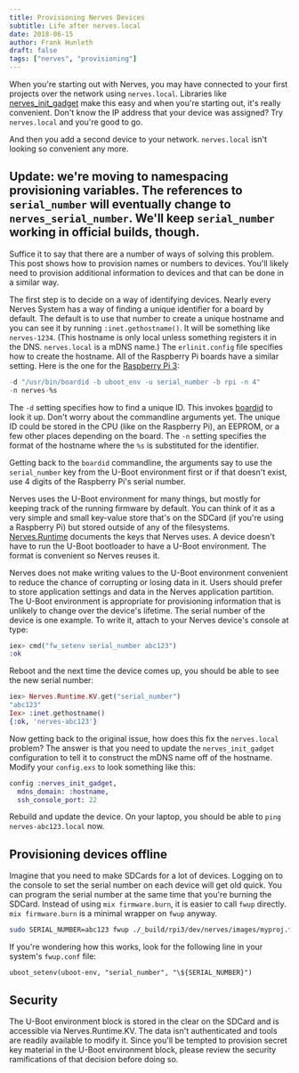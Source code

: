 ```yaml
---
title: Provisioning Nerves Devices
subtitle: Life after nerves.local
date: 2018-06-15
author: Frank Hunleth
draft: false
tags: ["nerves", "provisioning"]
---
```


When you're starting out with Nerves, you may have connected to your first
projects over the network using `nerves.local`. Libraries like
[nerves_init_gadget][nerves_init_gadget] make this easy and when you're
starting out, it's really convenient. Don't know the IP address that your
device was assigned? Try `nerves.local` and you're good to go.

And then you add a second device to your network. `nerves.local` isn't looking
so convenient any more.

<!--more-->

## Update: we're moving to namespacing provisioning variables. The references to `serial_number` will eventually change to `nerves_serial_number`. We'll keep `serial_number` working in official builds, though.

Suffice it to say that there are a number of ways of solving this problem. This
post shows how to provision names or numbers to devices. You'll likely need to
provision additional information to devices and that can be done in a similar
way.

The first step is to decide on a way of identifying devices. Nearly every
Nerves System has a way of finding a unique identifier for a board by default.
The default is to use that number to create a unique hostname and you can see
it by running `:inet.gethostname()`. It will be something like `nerves-1234`.
(This hostname is only local unless something registers it in the DNS.
`nerves.local` is a mDNS name.) The `erlinit.config` file specifies how to
create the hostname. All of the Raspberry Pi boards have a similar setting.
Here is the one for the [Raspberry Pi 3][rpi3_erlinit]:

```elixir
-d "/usr/bin/boardid -b uboot_env -u serial_number -b rpi -n 4"
-n nerves-%s
```

The `-d` setting specifies how to find a unique ID. This invokes
[boardid][boardid] to look it up. Don't worry about the commandline arguments
yet. The unique ID could be stored in the CPU (like on the Raspberry Pi), an
EEPROM, or a few other places depending on the board. The `-n` setting specifies
the format of the hostname where the `%s` is substituted for the identifier.

Getting back to the `boardid` commandline, the arguments say to use the
`serial_number` key from the U-Boot environment first or if that doesn't exist,
use 4 digits of the Raspberry Pi's serial number.

Nerves uses the U-Boot environment for many things, but mostly for keeping track
of the running firmware by default. You can think of it as a very simple and
small key-value store that's on the SDCard (if you're using a Raspberry Pi) but
stored outside of any of the filesystems.
[Nerves.Runtime][nerves_runtime_metadata] documents the keys that Nerves uses. A
device doesn't have to run the U-Boot bootloader to have a U-Boot environment.
The format is convenient so Nerves reuses it.

Nerves does not make writing values to the U-Boot environment convenient to
reduce the chance of corrupting or losing data in it. Users should prefer to
store application settings and data in the Nerves application partition. The
U-Boot environment is appropriate for provisioning information that is unlikely
to change over the device's lifetime. The serial number of the device is
one example. To write it, attach to your Nerves device's console at type:

```elixir
iex> cmd("fw_setenv serial_number abc123")
:ok
```

Reboot and the next time the device comes up, you should be able to see the new
serial number:

```elixir
iex> Nerves.Runtime.KV.get("serial_number")
"abc123"
Iex> :inet.gethostname()
{:ok, 'nerves-abc123'}
```

Now getting back to the original issue, how does this fix the `nerves.local`
problem? The answer is that you need to update the `nerves_init_gadget`
configuration to tell it to construct the mDNS name off of the hostname. Modify
your `config.exs` to look something like this:

```elixir
config :nerves_init_gadget,
  mdns_domain: :hostname,
  ssh_console_port: 22
```

Rebuild and update the device. On your laptop, you should be able to `ping
nerves-abc123.local` now.

## Provisioning devices offline

Imagine that you need to make SDCards for a lot of devices. Logging on to the
console to set the serial number on each device will get old quick. You can
program the serial number at the same time that you're burning the SDCard.
Instead of using `mix firmware.burn`, it is easier to call `fwup` directly. `mix
firmware.burn` is a minimal wrapper on `fwup` anyway.

```sh
sudo SERIAL_NUMBER=abc123 fwup ./_build/rpi3/dev/nerves/images/myproj.fw
```

If you're wondering how this works, look for the following line in your system's
`fwup.conf` file:

```config
uboot_setenv(uboot-env, "serial_number", "\${SERIAL_NUMBER}")
```

## Security

The U-Boot environment block is stored in the clear on the SDCard and is
accessible via Nerves.Runtime.KV. The data isn't authenticated and tools are
readily available to modify it. Since you'll be tempted to provision secret key
material in the U-Boot environment block, please review the security
ramifications of that decision before doing so.


[nerves_init_gadget]: https://github.com/nerves-project/nerves_init_gadget
[rpi3_erlinit]: https://github.com/nerves-project/nerves_system_rpi3/blob/master/rootfs_overlay/etc/erlinit.config
[boardid]: https://github.com/fhunleth/boardid
[nerves_runtime_metadata]: https://github.com/nerves-project/nerves_runtime#nerves-system-and-firmware-metadata
